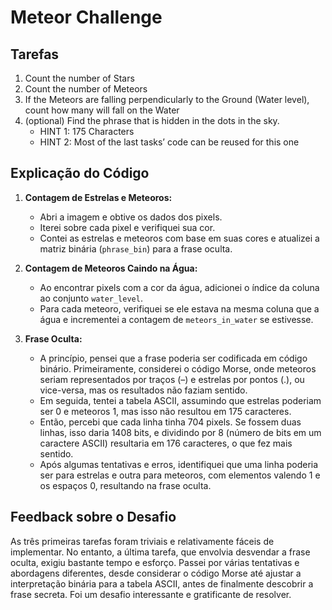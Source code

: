 # Meteor Challenge

## Tarefas

1. Count the number of Stars
2. Count the number of Meteors
3. If the Meteors are falling perpendicularly to the Ground (Water level), count how many will fall on the Water
4. (optional) Find the phrase that is hidden in the dots in the sky. 
   - HINT 1: 175 Characters
   - HINT 2: Most of the last tasks’ code can be reused for this one

## Explicação do Código

1. **Contagem de Estrelas e Meteoros:**
   - Abri a imagem e obtive os dados dos pixels.
   - Iterei sobre cada pixel e verifiquei sua cor.
   - Contei as estrelas e meteoros com base em suas cores e atualizei a matriz binária (`phrase_bin`) para a frase oculta.

2. **Contagem de Meteoros Caindo na Água:**
   - Ao encontrar pixels com a cor da água, adicionei o índice da coluna ao conjunto `water_level`.
   - Para cada meteoro, verifiquei se ele estava na mesma coluna que a água e incrementei a contagem de `meteors_in_water` se estivesse.

3. **Frase Oculta:**
   - A princípio, pensei que a frase poderia ser codificada em código binário. Primeiramente, considerei o código Morse, onde meteoros seriam representados por traços (–) e estrelas por pontos (.), ou vice-versa, mas os resultados não faziam sentido.
   - Em seguida, tentei a tabela ASCII, assumindo que estrelas poderiam ser 0 e meteoros 1, mas isso não resultou em 175 caracteres.
   - Então, percebi que cada linha tinha 704 pixels. Se fossem duas linhas, isso daria 1408 bits, e dividindo por 8 (número de bits em um caractere ASCII) resultaria em 176 caracteres, o que fez mais sentido.
   - Após algumas tentativas e erros, identifiquei que uma linha poderia ser para estrelas e outra para meteoros, com elementos valendo 1 e os espaços 0, resultando na frase oculta.

## Feedback sobre o Desafio

As três primeiras tarefas foram triviais e relativamente fáceis de implementar. No entanto, a última tarefa, que envolvia desvendar a frase oculta, exigiu bastante tempo e esforço. Passei por várias tentativas e abordagens diferentes, desde considerar o código Morse até ajustar a interpretação binária para a tabela ASCII, antes de finalmente descobrir a frase secreta. Foi um desafio interessante e gratificante de resolver.